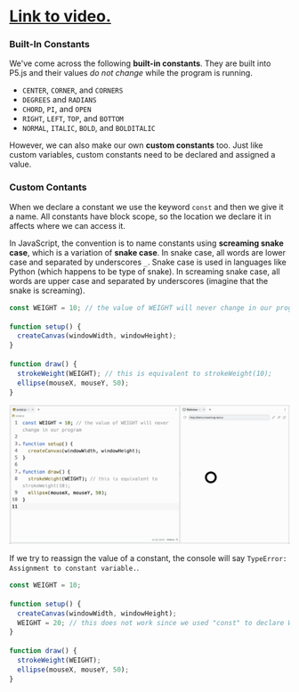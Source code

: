 # [Link to video.](https://www.youtube.com/watch?v=WrA5iX_CHdU&list=PLVD25niNi0BnKbPM0lUEfNYcWixQZ98cY)

### Built-In Constants

We've come across the following **built-in constants**. They are built into P5.js and their values *do not change* while the program is running.

* `CENTER`, `CORNER`, and `CORNERS`
* `DEGREES` and `RADIANS`
* `CHORD`, `PI`, and `OPEN`
* `RIGHT`, `LEFT`, `TOP`, and `BOTTOM`
* `NORMAL`, `ITALIC`, `BOLD`, and `BOLDITALIC`

However, we can also make our own **custom constants** too. Just like custom variables, custom constants need to be declared and assigned a value. 

### Custom Contants

When we declare a constant we use the keyword `const` and then we give it a name. All constants have block scope, so the location we declare it in affects where we can access it.

In JavaScript, the convention is to name constants using **screaming snake case**, which is a variation of **snake case**. In snake case, all words are lower case and separated by underscores `_`. Snake case is used in languages like Python (which happens to be type of snake). In screaming snake case, all words are upper case and separated by underscores (imagine that the snake is screaming).

```javascript
const WEIGHT = 10; // the value of WEIGHT will never change in our program

function setup() {
  createCanvas(windowWidth, windowHeight);
}

function draw() {
  strokeWeight(WEIGHT); // this is equivalent to strokeWeight(10);
  ellipse(mouseX, mouseY, 50);
}
```
![](../../Images/Const.png)

If we try to reassign the value of a constant, the console will say `TypeError: Assignment to constant variable.`.

```javascript
const WEIGHT = 10;

function setup() {
  createCanvas(windowWidth, windowHeight);
  WEIGHT = 20; // this does not work since we used "const" to declare WEIGHT
}

function draw() {
  strokeWeight(WEIGHT);
  ellipse(mouseX, mouseY, 50);
}
```
